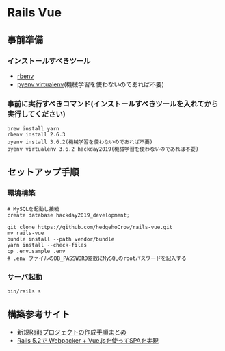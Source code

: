 # Rails Vue

## 事前準備
### インストールすべきツール
- [rbenv](https://qiita.com/Alex_mht_code/items/d2db2eba17830e36a5f1)
- [pyenv virtualenv](https://qiita.com/hedgehoCrow/items/0733c63c690450b14dcf)(機械学習を使わないのであれば不要)

### 事前に実行すべきコマンド(インストールすべきツールを入れてから実行してください)
```
brew install yarn
rbenv install 2.6.3
pyenv install 3.6.2(機械学習を使わないのであれば不要)
pyenv virtualenv 3.6.2 hackday2019(機械学習を使わないのであれば不要)
```
## セットアップ手順
### 環境構築
```
# MySQLを起動し接続
create database hackday2019_development;

git clone https://github.com/hedgehoCrow/rails-vue.git
mv rails-vue
bundle install --path vendor/bundle
yarn install --check-files
cp .env.sample .env
# .env ファイルのDB_PASSWORD変数にMySQLのrootパスワードを記入する
```
### サーバ起動
```
bin/rails s
```

## 構築参考サイト
- [新規Railsプロジェクトの作成手順まとめ](https://qiita.com/yuitnnn/items/b45bba658d86eabdbb26)
- [Rails 5.2で Webpacker + Vue.jsを使ってSPAを実現](https://qiita.com/MariMurotani/items/f040e3ce23ece18d50df)